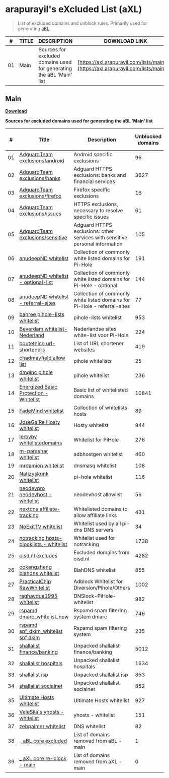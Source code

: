 # arapurayil's eXcluded List (aXL)

> List of excluded domains and unblock rules. Primarily used for generating [aBL](https://github.com/arapurayil/abl).

| #   | TITLE | DESCRIPTION                                                            | DOWNLOAD LINK                                                                            |
| --- | ----- | ---------------------------------------------------------------------- | ---------------------------------------------------------------------------------------- |
| 01  | Main  | Sources for excluded domains used for generating the aBL 'Main' list   | [https://axl.arapurayil.com/lists/main.txt](https://axl.arapurayil.com/lists/main.txt)   |

## Main
**[Download](https://axl.arapurayil.com/lists/main.txt)**

**Sources for excluded domains used for generating the aBL 'Main' list**

| #      | Title                                                                                                                                             | Description                                                                        | Unblocked domains | Re-blocked domains |
| ------ | ------------------------------------------------------------------------------------------------------------------------------------------------- | ---------------------------------------------------------------------------------- | ----------------- | ------------------ |
| 01     | [AdguardTeam exclusions/android](https://raw.githubusercontent.com/AdguardTeam/HttpsExclusions/master/exclusions/android.txt)                     | Android specific exclusions                                                        | 96                | 0                  |
| 02     | [AdguardTeam exclusions/banks](https://raw.githubusercontent.com/AdguardTeam/HttpsExclusions/master/exclusions/banks.txt)                         | Adguard HTTPS exclusions: banks and financial services                             | 3627              | 0                  |
| 03     | [AdguardTeam exclusions/firefox](https://raw.githubusercontent.com/AdguardTeam/HttpsExclusions/master/exclusions/firefox.txt)                     | Firefox specific exclusions                                                        | 16                | 0                  |
| 04     | [AdguardTeam exclusions/issues](https://raw.githubusercontent.com/AdguardTeam/HttpsExclusions/master/exclusions/issues.txt)                       | HTTPS exclusions, necessary to resolve specific issues                             | 61                | 0                  |
| 05     | [AdguardTeam exclusions/sensitive](https://raw.githubusercontent.com/AdguardTeam/HttpsExclusions/master/exclusions/sensitive.txt)                 | Adguard HTTPS exclusions: other services with sensitive personal information       | 105               | 0                  |
| 06     | [anudeepND whitelist](https://raw.githubusercontent.com/anudeepND/whitelist/master/domains/whitelist.txt)                                         | Collection of commonly white listed domains for Pi-Hole                            | 191               | 0                  |
| 07     | [anudeepND whitelist - optional-list](https://raw.githubusercontent.com/anudeepND/whitelist/master/domains/optional-list.txt)                     | Collection of commonly white listed domains for Pi-Hole - optional                 | 144               | 0                  |
| 08     | [anudeepND whitelist - referral-sites](https://raw.githubusercontent.com/anudeepND/whitelist/master/domains/referral-sites.txt)                   | Collection of commonly white listed domains for Pi-Hole - referral-sites           | 77                | 0                  |
| 09     | [bahree pihole-lists whitelist](https://raw.githubusercontent.com/bahree/pihole-lists/main/whitelist.txt)                                         | pihole-lists whitelist                                                             | 953               | 0                  |
| 10     | [Beverdam whitelist-Nederland](https://raw.githubusercontent.com/Beverdam/whitelist-Nederland/master/domains/whitelist.txt)                       | Nederlandse sites white-list voor Pi-Hole                                          | 224               | 0                  |
| 11     | [boutetnico url-shorteners](https://raw.githubusercontent.com/boutetnico/url-shorteners/master/list.txt)                                          | List of URL shortener websites                                                     | 419               | 0                  |
| 12     | [chadmayfield allow list](https://raw.githubusercontent.com/chadmayfield/my-pihole-blocklists/master/allow.list)                                  | pihole whitelists                                                                  | 25                | 0                  |
| 13     | [dmginc pihole whitelist](https://raw.githubusercontent.com/dmginc/pihole/master/whitelist.txt)                                                   | pihole whitelist                                                                   | 236               | 0                  |
| 14     | [Energized Basic Protection - Whitelist](https://raw.githubusercontent.com/EnergizedProtection/unblock/master/basic/formats/domains.txt)          | Basic list of whitelisted domains                                                  | 10841             | 0                  |
| 15     | [FadeMind whitelist](https://raw.githubusercontent.com/FadeMind/hosts.whitelists/master/whitelist.FadeMind)                                       | Collection of whitelists hosts                                                     | 89                | 0                  |
| 16     | [JoseGalRe Hosty whitelist](https://raw.githubusercontent.com/JoseGalRe/Hosty/master/bits/hosty.whitelist)                                        | Hosty whitelist                                                                    | 944               | 0                  |
| 17     | [leroyby whitelistedomains](https://raw.githubusercontent.com/leroyby/PiHole_Settings/master/domains/whitelistedomains.txt)                       | Whitelist for PiHole                                                               | 276               | 0                  |
| 18     | [m-parashar whitelist](https://raw.githubusercontent.com/m-parashar/adbhostgen/master/whitelist)                                                  | adbhostgen whitelist                                                               | 460               | 0                  |
| 19     | [mrdamien whitelist](https://raw.githubusercontent.com/mrdamien/dnsmasq-blocklist/gh-pages/whitelist.txt)                                         | dnsmasq whitelist                                                                  | 108               | 0                  |
| 20     | [Natizyskunk whitelist](https://gitlab.com/Natizyskunk/pi-hole-lists/raw/master/whitelist/personal_mega_whitelist/whitelist.txt)                  | pi-hole whitelist                                                                  | 116               | 0                  |
| 21     | [neodevpro neodevhost - whitelist](https://raw.githubusercontent.com/neodevpro/neodevhost/master/customallowlist)                                 | neodevhost allowlist                                                               | 56                | 0                  |
| 22     | [nextdns affiliate-tracking](https://raw.githubusercontent.com/nextdns/metadata/master/privacy/affiliate-tracking-domains)                        | Whitelisted domains to allow affiliate links                                       | 431               | 0                  |
| 23     | [NoExitTV whitelist](https://raw.githubusercontent.com/NoExitTV/whitelist/master/domains/whitelist.txt)                                           | Whitelist used by all pi-dns DNS servers                                           | 34                | 0                  |
| 24     | [notracking hosts-blocklists - whitelist](https://raw.githubusercontent.com/notracking/hosts-blocklists-scripts/master/hostnames.whitelist.txt)   | Whitelist used for notracking                                                      | 1738              | 0                  |
| 25     | [oisd.nl excludes](https://axl.arapurayil.com/core/oisd_excluded.txt)                                                                             | Excluded domains from oisd.nl                                                      | 4282              | 0                  |
| 26     | [ookangzheng blahdns whitelist](https://raw.githubusercontent.com/ookangzheng/blahdns/master/hosts/whitelist.txt)                                 | BlahDNS whitelist                                                                  | 855               | 0                  |
| 27     | [PracticalChip RawWhitelist](https://raw.githubusercontent.com/PracticalChip/Adblocking/master/RawWhitelist.txt)                                  | Adblock Whitelist for Diversion/Pihole/Others                                      | 1002              | 0                  |
| 28     | [raghavdua1995 whitelist](https://raw.githubusercontent.com/raghavdua1995/DNSlock-PiHole-whitelist/master/whitelist.list)                         | DNSlock-PiHole-whitelist                                                           | 982               | 0                  |
| 29     | [rspamd dmarc\_whitelist\_new](https://raw.githubusercontent.com/rspamd/maps/master/rspamd/dmarc_whitelist_new.inc)                               | Rspamd spam filtering system dmarc                                                 | 746               | 0                  |
| 30     | [rspamd spf\_dkim\_whitelist spf dkim](https://raw.githubusercontent.com/rspamd/maps/master/rspamd/spf_dkim_whitelist.inc)                        | Rspamd spam filtering system                                                       | 235               | 0                  |
| 31     | [shallalist finance/banking](https://raw.githubusercontent.com/cbuijs/shallalist/master/finance/banking/domains)                                  | Unpacked shallalist finance/banking                                                | 5012              | 0                  |
| 32     | [shallalist hospitals](https://raw.githubusercontent.com/cbuijs/shallalist/master/hospitals/domains)                                              | Unpacked shallalist hospitals                                                      | 1634              | 0                  |
| 33     | [shallalist isp](https://raw.githubusercontent.com/cbuijs/shallalist/master/isp/domains)                                                          | Unpacked shallalist isp                                                            | 853               | 0                  |
| 34     | [shallalist socialnet](https://raw.githubusercontent.com/cbuijs/shallalist/master/socialnet/domains)                                              | Unpacked shallalist socialnet                                                      | 852               | 0                  |
| 35     | [Ultimate Hosts whitelist](https://raw.githubusercontent.com/Ultimate-Hosts-Blacklist/whitelist/master/domains.list)                              | Ultimate Hosts whitelist                                                           | 927               | 0                  |
| 36     | [VeleSila's yhosts - whitelist](https://raw.githubusercontent.com/VeleSila/yhosts/master/whitelist.txt)                                           | yhosts - whitelist                                                                 | 151               | 0                  |
| 37     | [zebpalmer whitelist](https://raw.githubusercontent.com/zebpalmer/dns_blocklists/master/whitelist.txt)                                            | DNS whitelist                                                                      | 82                | 0                  |
| 38     | [\_ aBL core excluded](https://abl.arapurayil.com/core/main_excluded.txt)                                                                         | List of domains removed from aBL - main                                            | 1                 | 0                  |
| 39     | [\_ aXL core re-block - main](https://axl.arapurayil.com/core/main_reblock.txt)                                                                   | List of domains removed from aXL - main                                            | 0                 | 0                  |

